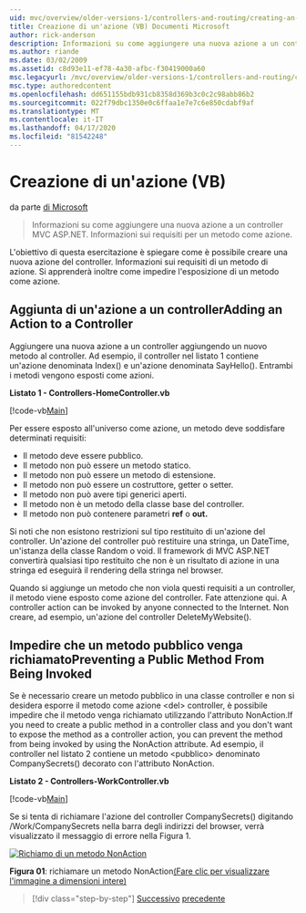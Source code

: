 ```yaml
---
uid: mvc/overview/older-versions-1/controllers-and-routing/creating-an-action-vb
title: Creazione di un'azione (VB) Documenti Microsoft
author: rick-anderson
description: Informazioni su come aggiungere una nuova azione a un controller MVC ASP.NET. Informazioni sui requisiti per un metodo come azione.
ms.author: riande
ms.date: 03/02/2009
ms.assetid: c8d93e11-ef78-4a30-afbc-f30419000a60
msc.legacyurl: /mvc/overview/older-versions-1/controllers-and-routing/creating-an-action-vb
msc.type: authoredcontent
ms.openlocfilehash: dd651155bdb931cb8358d369b3c0c2c98abb86b2
ms.sourcegitcommit: 022f79dbc1350e0c6ffaa1e7e7c6e850cdabf9af
ms.translationtype: MT
ms.contentlocale: it-IT
ms.lasthandoff: 04/17/2020
ms.locfileid: "81542248"
---
```

# <a name="creating-an-action-vb"></a>Creazione di un'azione (VB)

da parte [di Microsoft](https://github.com/microsoft)

> Informazioni su come aggiungere una nuova azione a un controller MVC ASP.NET. Informazioni sui requisiti per un metodo come azione.

L'obiettivo di questa esercitazione è spiegare come è possibile creare una nuova azione del controller. Informazioni sui requisiti di un metodo di azione. Si apprenderà inoltre come impedire l'esposizione di un metodo come azione.

## <a name="adding-an-action-to-a-controller"></a>Aggiunta di un'azione a un controllerAdding an Action to a Controller

Aggiungere una nuova azione a un controller aggiungendo un nuovo metodo al controller. Ad esempio, il controller nel listato 1 contiene un'azione denominata Index() e un'azione denominata SayHello(). Entrambi i metodi vengono esposti come azioni.

**Listato 1 - Controllers-HomeController.vb**

[!code-vb[Main](creating-an-action-vb/samples/sample1.vb)]

Per essere esposto all'universo come azione, un metodo deve soddisfare determinati requisiti:

- Il metodo deve essere pubblico.
- Il metodo non può essere un metodo statico.
- Il metodo non può essere un metodo di estensione.
- Il metodo non può essere un costruttore, getter o setter.
- Il metodo non può avere tipi generici aperti.
- Il metodo non è un metodo della classe base del controller.
- Il metodo non può contenere parametri **ref** o **out.**

Si noti che non esistono restrizioni sul tipo restituito di un'azione del controller. Un'azione del controller può restituire una stringa, un DateTime, un'istanza della classe Random o void. Il framework di MVC ASP.NET convertirà qualsiasi tipo restituito che non è un risultato di azione in una stringa ed eseguirà il rendering della stringa nel browser.

Quando si aggiunge un metodo che non viola questi requisiti a un controller, il metodo viene esposto come azione del controller. Fate attenzione qui. A controller action can be invoked by anyone connected to the Internet. Non creare, ad esempio, un'azione del controller DeleteMyWebsite().

## <a name="preventing-a-public-method-from-being-invoked"></a>Impedire che un metodo pubblico venga richiamatoPreventing a Public Method From Being Invoked

Se è necessario creare un metodo pubblico in una classe controller e non si desidera esporre il metodo come azione &lt;del&gt; controller, è possibile impedire che il metodo venga richiamato utilizzando l'attributo NonAction.If you need to create a public method in a controller class and you don't want to expose the method as a controller action, you can prevent the method from being invoked by using the NonAction attribute. Ad esempio, il controller nel listato 2 contiene un metodo &lt;pubblico&gt; denominato CompanySecrets() decorato con l'attributo NonAction.

**Listato 2 - Controllers-WorkController.vb**

[!code-vb[Main](creating-an-action-vb/samples/sample2.vb)]

Se si tenta di richiamare l'azione del controller CompanySecrets() digitando /Work/CompanySecrets nella barra degli indirizzi del browser, verrà visualizzato il messaggio di errore nella Figura 1.

[![Richiamo di un metodo NonAction](creating-an-action-vb/_static/image1.jpg)](creating-an-action-vb/_static/image1.png)

**Figura 01**: richiamare un metodo NonAction[(Fare clic per visualizzare l'immagine a dimensioni intere)](creating-an-action-vb/_static/image2.png)

> [!div class="step-by-step"]
> [Successivo](creating-a-controller-vb.md)
> [precedente](aspnet-mvc-controllers-overview-cs.md)
